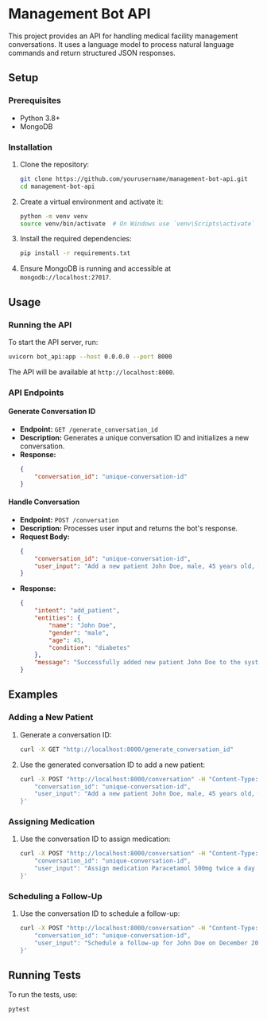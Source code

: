 # Management Bot API

This project provides an API for handling medical facility management conversations. It uses a language model to process natural language commands and return structured JSON responses.

## Setup

### Prerequisites

- Python 3.8+
- MongoDB

### Installation

1. Clone the repository:
    ```sh
    git clone https://github.com/yourusername/management-bot-api.git
    cd management-bot-api
    ```

2. Create a virtual environment and activate it:
    ```sh
    python -m venv venv
    source venv/bin/activate  # On Windows use `venv\Scripts\activate`
    ```

3. Install the required dependencies:
    ```sh
    pip install -r requirements.txt
    ```

4. Ensure MongoDB is running and accessible at `mongodb://localhost:27017`.

## Usage

### Running the API

To start the API server, run:
```sh
uvicorn bot_api:app --host 0.0.0.0 --port 8000
```

The API will be available at `http://localhost:8000`.

### API Endpoints

#### Generate Conversation ID

- **Endpoint:** `GET /generate_conversation_id`
- **Description:** Generates a unique conversation ID and initializes a new conversation.
- **Response:**
    ```json
    {
        "conversation_id": "unique-conversation-id"
    }
    ```

#### Handle Conversation

- **Endpoint:** `POST /conversation`
- **Description:** Processes user input and returns the bot's response.
- **Request Body:**
    ```json
    {
        "conversation_id": "unique-conversation-id",
        "user_input": "Add a new patient John Doe, male, 45 years old, with diabetes."
    }
    ```
- **Response:**
    ```json
    {
        "intent": "add_patient",
        "entities": {
            "name": "John Doe",
            "gender": "male",
            "age": 45,
            "condition": "diabetes"
        },
        "message": "Successfully added new patient John Doe to the system. Patient profile created with provided details."
    }
    ```

## Examples

### Adding a New Patient

1. Generate a conversation ID:
    ```sh
    curl -X GET "http://localhost:8000/generate_conversation_id"
    ```

2. Use the generated conversation ID to add a new patient:
    ```sh
    curl -X POST "http://localhost:8000/conversation" -H "Content-Type: application/json" -d '{
        "conversation_id": "unique-conversation-id",
        "user_input": "Add a new patient John Doe, male, 45 years old, with diabetes."
    }'
    ```

### Assigning Medication

1. Use the conversation ID to assign medication:
    ```sh
    curl -X POST "http://localhost:8000/conversation" -H "Content-Type: application/json" -d '{
        "conversation_id": "unique-conversation-id",
        "user_input": "Assign medication Paracetamol 500mg twice a day for John Doe."
    }'
    ```

### Scheduling a Follow-Up

1. Use the conversation ID to schedule a follow-up:
    ```sh
    curl -X POST "http://localhost:8000/conversation" -H "Content-Type: application/json" -d '{
        "conversation_id": "unique-conversation-id",
        "user_input": "Schedule a follow-up for John Doe on December 20th."
    }'
    ```

## Running Tests

To run the tests, use:
```sh
pytest
```

